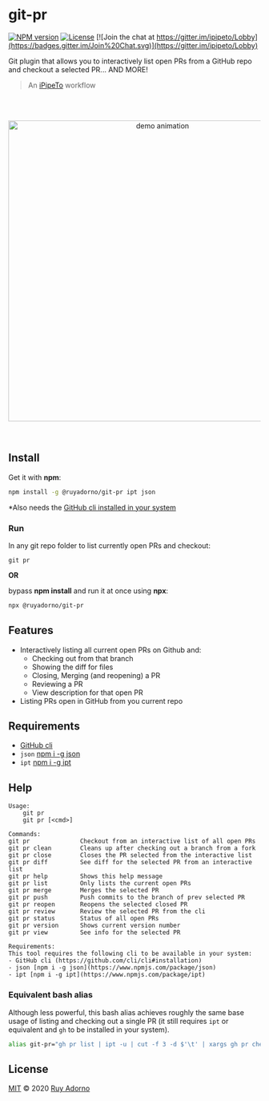 # git-pr

[![NPM version](https://img.shields.io/npm/v/@ruyadorno/git-pr)](https://www.npmjs.com/package/@ruyadorno/git-pr)
[![License](https://img.shields.io/github/license/ruyadorno/git-pr)](https://github.com/ruyadorno/git-pr/blob/master/LICENSE)
[![Join the chat at https://gitter.im/ipipeto/Lobby](https://badges.gitter.im/Join%20Chat.svg)](https://gitter.im/ipipeto/Lobby)

Git plugin that allows you to interactively list open PRs from a GitHub repo and checkout a selected PR... AND MORE!

> An [iPipeTo](https://github.com/ruyadorno/ipt) workflow

<br />
<br />

<p align="center">
<img alt="demo animation" width="600" src="https://ruyadorno.github.io/svg-demos/git-pr/demo.svg" />
</a>
</p>

<br />

## Install

Get it with **npm**:

```sh
npm install -g @ruyadorno/git-pr ipt json
```

\*Also needs the [GitHub cli installed in your system](https://github.com/cli/cli#installation)

### Run

In any git repo folder to list currently open PRs and checkout:

```
git pr
```

**OR**

bypass **npm install** and run it at once using **npx**:

```sh
npx @ruyadorno/git-pr
```

## Features

- Interactively listing all current open PRs on Github and:
  - Checking out from that branch
  - Showing the diff for files
  - Closing, Merging (and reopening) a PR
  - Reviewing a PR
  - View description for that open PR
- Listing PRs open in GitHub from you current repo

## Requirements

- [GitHub cli](https://github.com/cli/cli#installation)
- `json` [npm i -g json](https://www.npmjs.com/package/json)
- `ipt` [npm i -g ipt](https://www.npmjs.com/package/ipt)

## Help

```
Usage:
    git pr
    git pr [<cmd>]

Commands:
git pr              Checkout from an interactive list of all open PRs
git pr clean        Cleans up after checking out a branch from a fork
git pr close        Closes the PR selected from the interactive list
git pr diff         See diff for the selected PR from an interactive list
git pr help         Shows this help message
git pr list         Only lists the current open PRs
git pr merge        Merges the selected PR
git pr push         Push commits to the branch of prev selected PR
git pr reopen       Reopens the selected closed PR
git pr review       Review the selected PR from the cli
git pr status       Status of all open PRs
git pr version      Shows current version number
git pr view         See info for the selected PR

Requirements:
This tool requires the following cli to be available in your system:
- GitHub cli (https://github.com/cli/cli#installation)
- json [npm i -g json](https://www.npmjs.com/package/json)
- ipt [npm i -g ipt](https://www.npmjs.com/package/ipt)
```

### Equivalent bash alias

Although less powerful, this bash alias achieves roughly the same base usage of listing and checking out a single PR (it still requires `ipt` or equivalent and `gh` to be installed in your system).

```sh
alias git-pr="gh pr list | ipt -u | cut -f 3 -d $'\t' | xargs gh pr checkout"
```

## License

[MIT](LICENSE) © 2020 [Ruy Adorno](https://ruyadorno.com)
